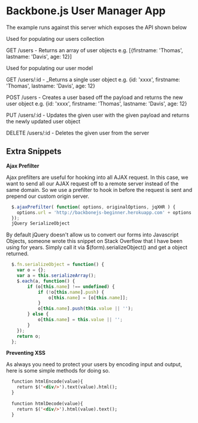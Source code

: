 Backbone.js User Manager App 
==============

The example runs against this server which exposes the API shown below

Used for populating our users collection

GET /users - Returns an array of user objects e.g. [{firstname: 'Thomas', lastname: 'Davis', age: 12}]

Used for populating our user model

GET /users/:id - _Returns a single user object e.g. {id: 'xxxx', firstname: 'Thomas', lastname: 'Davis', age: 12}

POST /users - Creates a user based off the payload and returns the new user object e.g. {id: 'xxxx', firstname: 'Thomas', lastname: 'Davis', age: 12}

PUT /users/:id - Updates the given user with the given payload and returns the newly updated user object

DELETE /users/:id - Deletes the given user from the server

Extra Snippets
--------------

**Ajax Prefilter**

Ajax prefilters are useful for hooking into all AJAX request. In this case, we want to send all our AJAX request off to a remote server instead of the same domain. So we use a prefilter to hook in before the request is sent and prepend our custom origin server.

```javascript
  $.ajaxPrefilter( function( options, originalOptions, jqXHR ) {
    options.url = 'http://backbonejs-beginner.herokuapp.com' + options.url;
  });
  jQuery SerializeObject
```

By default jQuery doesn't allow us to convert our forms into Javascript Objects, someone wrote this snippet on Stack Overflow that I have been using for years. Simply call it via $(form).serializeObject() and get a object returned.

```javascript
  $.fn.serializeObject = function() {
    var o = {};
    var a = this.serializeArray();
    $.each(a, function() {
        if (o[this.name] !== undefined) {
            if (!o[this.name].push) {
                o[this.name] = [o[this.name]];
            }
            o[this.name].push(this.value || '');
        } else {
            o[this.name] = this.value || '';
        }
    });
    return o;
  };
```
  
**Preventing XSS**

As always you need to protect your users by encoding input and output, here is some simple methods for doing so.

```html
  function htmlEncode(value){
    return $('<div/>').text(value).html();
  }
  
  function htmlDecode(value){
    return $('<div/>').html(value).text();
  }
```
